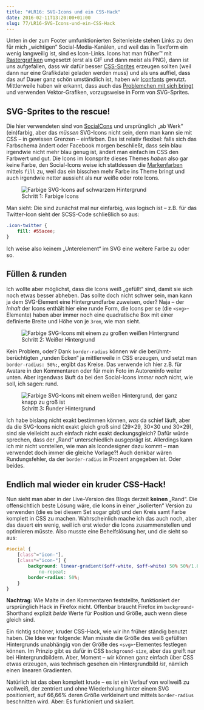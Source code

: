 ```yaml
---
title: "#LR16: SVG-Icons und ein CSS-Hack"
date: 2016-02-11T13:20:00+01:00
slug: 77/LR16-SVG-Icons-und-ein-CSS-Hack
---
```


Unten in der zum Footer umfunktionierten Seitenleiste stehen Links zu den für mich „wichtigen“ Social-Media-Kanälen, und weil das in Textform ein wenig langweilig ist, sind es Icon-Links. Icons hat man früher™ mit [Rastergrafiken](https://de.wikipedia.org/wiki/Rastergrafik) umgesetzt (erst als GIF und dann meist als PNG), dann ist uns aufgefallen, dass wir dafür besser [CSS-Sprites](https://css-tricks.com/css-sprites/) erzeugen sollten (weil dann nur eine Grafikdatei geladen werden muss) und als uns auffiel, dass das auf Dauer ganz schön umständlich ist, haben wir [Iconfonts](https://yatil.net/the-best-way-to-use-icon-fonts/) genutzt. Mittlerweile haben wir erkannt, dass auch das [Problemchen mit sich bringt](http://maddesigns.de/svg-sprites-icon-fonts-2309.html) und verwenden Vektor-Grafiken, vorzugsweise in Form von SVG-Sprites.

## SVG-Sprites to the rescue!

Die hier verwendeten sind von [SocialCons](http://socialcons.com) und ursprünglich „ab Werk“ (ein)farbig, aber das _müssen_ SVG-Icons nicht sein, denn man kann sie mit CSS – in gewissen Grenzen – einfärben. Das ist relativ flexibel: falls sich das Farbschema ändert oder Facebook morgen beschließt, dass sein blau irgendwie nicht mehr blau genug ist, ändert man einfach im CSS den Farbwert und gut. Die Icons im Iconsprite dieses Themes _haben_ also gar keine Farbe, den Social-Icons weise ich stattdessen die [Markenfarben](http://brandcolors.net) mittels `fill` zu, weil das ein bisschen mehr Farbe ins Theme bringt und auch irgendwie netter aussieht als nur weiße oder rote Icons.

<figure>
    <img src="/uploads/artikel/LR16/icons-1.png" alt="Farbige SVG-Icons auf schwarzem Hintergrund">
    <figcaption>Schritt 1: Farbige Icons</figcaption>
</figure>

Man sieht: Die sind zunächst mal nur einfarbig, was logisch ist – z.B. für das Twitter-Icon sieht der SCSS-Code schließlich so aus:

```scss
.icon-twitter {
    fill: #55acee;
}
```

Ich weise also keinem „Unterelement“ im SVG eine weitere Farbe zu oder so.

## Füllen & runden

Ich wollte aber möglichst, dass die Icons weiß „gefüllt“ sind, damit sie sich noch etwas besser abheben. Das sollte doch nicht schwer sein, man kann ja dem SVG-Element eine Hintergrundfarbe zuweisen, oder? Naja – der _Inhalt_ der Icons enthält hier eine runde Form, die Icons per se (die `<svg>`\-Elemente) haben aber immer noch eine quadratische Box mit einer definierte Breite und Höhe von je `3rem`, wie man sieht.

<figure>
    <img src="/uploads/artikel/LR16/icons-2.png" alt="Farbige SVG-Icons mit einem zu großen weißen Hintergrund">
    <figcaption>Schritt 2: Weißer Hintergrund</figcaption>
</figure>

Kein Problem, oder? Dank `border-radius` können wir die berühmt-berüchtigten „runden Ecken“ ja mittlerweile in CSS erzeugen, und setzt man `border-radius: 50%;`, ergibt das Kreise. Das verwende ich hier z.B. für Avatare in den Kommentaren oder für mein Foto im Autoreninfo weiter unten. Aber irgendwas läuft da bei den Social-Icons _immer noch_ nicht, wie soll, ich sagen: rund.

<figure>
    <img src="/uploads/artikel/LR16/icons-3.png" alt="Farbige SVG-Icons mit einem weißen Hintergrund, der ganz knapp zu groß ist">
    <figcaption>Schritt 3: Runder Hintergrund</figcaption>
</figure>

Ich habe bislang nicht exakt bestimmen können, _was_ da schief läuft, aber da die SVG-Icons nicht exakt gleich groß sind (29×29, 30×30 und 30×29), sind sie vielleicht auch einfach nicht exakt deckungsgleich? Dafür würde sprechen, dass der „Rand“ unterschiedlich ausgeprägt ist. Allerdings kann ich mir nicht vorstellen, wie man als Icondesigner dazu kommt – man verwendet doch immer die gleiche Vorlage?! Auch denkbar wären Rundungsfehler, da der `border-radius` in Prozent angegeben ist. Oder beides.

## Endlich mal wieder ein kruder CSS-Hack!

Nun sieht man aber in der Live-Version des Blogs derzeit **keinen** „Rand“. Die offensichtlich beste Lösung wäre, die Icons in einer „isolierten“ Version zu verwenden (die es bei diesem Set sogar gibt) und den Kreis samt Farbe komplett in CSS zu machen. Wahrscheinlich mache ich das auch noch, aber das dauert ein wenig, weil ich erst wieder die Icons zusammenstellen und optimieren müsste. Also musste eine Behelfslösung her, und die sieht so aus:

```scss
#social {
    [class^="icon-"],
    [class*="icon-"] {
        background: linear-gradient($off-white, $off-white) 50% 50%/1.875rem 1.875rem
            no-repeat;
        border-radius: 50%;
    }
}
```

**Nachtrag:** Wie Malte in den Kommentaren feststellte, funktioniert der ursprünglich Hack in Firefox nicht. Offenbar braucht Firefox im `background`\-Shorthand explizit _beide_ Werte für Position und Größe, auch wenn diese gleich sind.

Ein richtig schöner, kruder CSS-Hack, wie wir ihn früher ständig benutzt haben. Die Idee war folgende: Man müsste die Größe des weiß gefüllten Hintergrunds unabhängig von der Größe des `<svg>`\-Elementes festlegen können. Im Prinzip gibt es dafür in CSS `background-size`, aber das greift nur bei Hintergrundbildern. Aber, Moment – wir können ganz einfach über CSS etwas erzeugen, was technisch gesehen ein Hintergrundbild _ist_, nämlich einen linearen Gradienten.

Natürlich ist das oben komplett krude – es ist ein Verlauf von wollweiß zu wollweiß, der zentriert und ohne Wiederholung hinter einem SVG positioniert, auf 66,66% deren Größe verkleinert und mittels `border-radius` beschnitten wird. Aber: Es funktioniert und skaliert.
